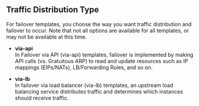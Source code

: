 ## Traffic Distribution Type
For failover templates, you choose the way you want traffic distribution and failover to occur. Note that not all options are available for all templates, or may not be available at this time. 

  - **via-api** <br> In Failover via API (via-api) templates, failover is implemented by making API calls (vs. Gratuitous ARP) to read and update resources such as IP mappings (EIPs/NATs), LB/Forwarding Rules, and so on. 

  - **via-lb** <br> In failover via load balancer (via-lb) templates, an upstream load balancing service distributes traffic and determines which instances should receive traffic.
